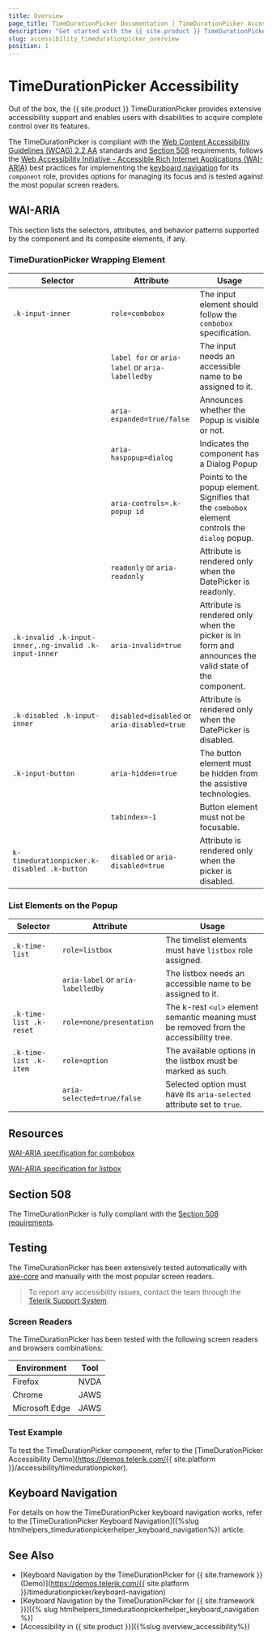 ```yaml
---
title: Overview
page_title: TimeDurationPicker Documentation | TimeDurationPicker Accessibility
description: "Get started with the {{ site.product }} TimeDurationPicker and learn about its accessibility support for WAI-ARIA, Section 508, and WCAG 2.2."
slug: accessibility_timedurationpicker_overview
position: 1
---
```


# TimeDurationPicker Accessibility





Out of the box, the {{ site.product }} TimeDurationPicker provides extensive accessibility support and enables users with disabilities to acquire complete control over its features.


The TimeDurationPicker is compliant with the [Web Content Accessibility Guidelines (WCAG) 2.2 AA](https://www.w3.org/TR/WCAG22/) standards and [Section 508](https://www.section508.gov/) requirements, follows the [Web Accessibility Initiative - Accessible Rich Internet Applications (WAI-ARIA)](https://www.w3.org/WAI/ARIA/apg/) best practices for implementing the [keyboard navigation](#keyboard-navigation) for its `component` role, provides options for managing its focus and is tested against the most popular screen readers.

## WAI-ARIA


This section lists the selectors, attributes, and behavior patterns supported by the component and its composite elements, if any.

### TimeDurationPicker Wrapping Element

| Selector | Attribute | Usage |
| -------- | --------- | ----- |
| `.k-input-inner` | `role=combobox` | The input element should follow the `combobox` specification. |
|  | `label for` or `aria-label` or `aria-labelledby` | The input needs an accessible name to be assigned to it. |
|  | `aria-expanded=true/false` | Announces whether the Popup is visible or not. |
|  | `aria-haspopup=dialog` | Indicates the component has a Dialog Popup |
|  | `aria-controls=.k-popup id` | Points to the popup element. Signifies that the `combobox` element controls the `dialog` popup. |
|  | `readonly` or `aria-readonly` | Attribute is rendered only when the DatePicker is readonly. |
| `.k-invalid .k-input-inner,.ng-invalid .k-input-inner` | `aria-invalid=true` | Attribute is rendered only when the picker is in form and announces the valid state of the component. |
| `.k-disabled .k-input-inner` | `disabled=disabled` or `aria-disabled=true` | Attribute is rendered only when the DatePicker is disabled. |
| `.k-input-button` | `aria-hidden=true` | The button element must be hidden from the assistive technologies. |
|  | `tabindex=-1` | Button element must not be focusable. |
| `k-timedurationpicker.k-disabled .k-button` | `disabled` or `aria-disabled=true` | Attribute is rendered only when the picker is disabled. |

### List Elements on the Popup

| Selector | Attribute | Usage |
| -------- | --------- | ----- |
| `.k-time-list` | `role=listbox` | The timelist elements must have `listbox` role assigned. |
|  | `aria-label` or `aria-labelledby` | The listbox needs an accessible name to be assigned to it. |
| `.k-time-list .k-reset` | `role=none/presentation` | The k-rest `<ul>` element semantic meaning must be removed from the accessibility tree. |
| `.k-time-list .k-item` | `role=option` | The available options in the listbox must be marked as such. |
|  | `aria-selected=true/false` | Selected option must have its `aria-selected` attribute set to `true`. |

## Resources

[WAI-ARIA specification for combobox](https://www.w3.org/TR/wai-aria-1.2/#combobox)

[WAI-ARIA specification for listbox](https://www.w3.org/TR/wai-aria-1.2/#listbox)

## Section 508


The TimeDurationPicker is fully compliant with the [Section 508 requirements](http://www.section508.gov/).

## Testing


The TimeDurationPicker has been extensively tested automatically with [axe-core](https://github.com/dequelabs/axe-core) and manually with the most popular screen readers.

> To report any accessibility issues, contact the team through the [Telerik Support System](https://www.telerik.com/account/support-center).

### Screen Readers


The TimeDurationPicker has been tested with the following screen readers and browsers combinations:

| Environment | Tool |
| ----------- | ---- |
| Firefox | NVDA |
| Chrome | JAWS |
| Microsoft Edge | JAWS |



### Test Example

To test the TimeDurationPicker component, refer to the [TimeDurationPicker Accessibility Demo](https://demos.telerik.com/{{ site.platform }}/accessibility/timedurationpicker).

## Keyboard Navigation

For details on how the TimeDurationPicker keyboard navigation works, refer to the [TimeDurationPicker Keyboard Navigation]({%slug htmlhelpers_timedurationpickerhelper_keyboard_navigation%}) article.

## See Also

* [Keyboard Navigation by the TimeDurationPicker for {{ site.framework }} (Demo)](https://demos.telerik.com/{{ site.platform }}/timedurationpicker/keyboard-navigation)
* [Keyboard Navigation by the TimeDurationPicker for {{ site.framework }}]({% slug htmlhelpers_timedurationpickerhelper_keyboard_navigation %})
* [Accessibility in {{ site.product }}]({%slug overview_accessibility%})